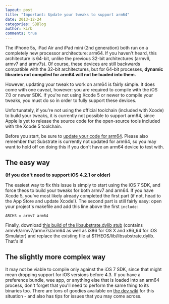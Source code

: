 ```yaml
---
layout: post
title: "Important: Update your tweaks to support arm64"
date: 2013-12-24
categories: SBBlog
author: kirb
comments: true
---
```


The iPhone 5s, iPad Air and iPad mini (2nd generation) both run on a completely new processor architecture: arm64. If you haven't heard, this architecture is 64-bit, unlike the previous 32-bit architectures (armv6, armv7 and armv7s). Of course, these devices are still backwards compatible with the 32-bit architectures, but for 64-bit processes, **dynamic libraries not compiled for arm64 will not be loaded into them.**

However, updating your tweak to work on arm64 is fairly simple. It does come with one caveat, however: you are required to compile with the iOS 7.0 or newer SDK. If you're not using Xcode 5 or newer to compile your tweaks, you must do so in order to fully support these devices. 

Unfortunately, if you're not using the official toolchain (included with Xcode) to build your tweaks, it is currently not possible to support arm64, since Apple is yet to release the source code for the open-source tools included with the Xcode 5 toolchain.

Before you start, be sure to [update your code for arm64](https://developer.apple.com/library/ios/documentation/General/Conceptual/CocoaTouch64BitGuide/ConvertingYourAppto64-Bit/ConvertingYourAppto64-Bit.html). Please also remember that Substrate is currently not updated for arm64, so you may want to hold off on doing this if you don't have an arm64 device to test with.

## The easy way
<strong style="font-size: 1.05em;">(If you don't need to support iOS 4.2.1 or older)</strong>

The easiest way to fix this issue is simply to start using the iOS 7 SDK, and force theos to build your tweaks for both armv7 and arm64. If you have Xcode 5, you've most likely already completed the first part (if not, head to the App Store and update Xcode!). The second part is still fairly easy: open your project's makefile and add this line above the first `include`:

``` make
ARCHS = armv7 arm64
```

Finally, download [this build of the libsubstrate.dylib stub](http://cdn.hbang.ws/dl/libsubstrate_arm64.dylib) (contains armv6/armv7/armv7s/arm64 as well as i386 for OS X and x86_64 for iOS Simulator) and replace the existing file at $THEOS/lib/libsubstrate.dylib. That's it!

## The slightly more complex way
It may not be viable to compile only against the iOS 7 SDK, since that might mean dropping support for iOS versions before 4.3.  If you have a preference bundle, wee app, or anything else that is loaded into an arm64 process, don't forget that you'll need to perform the same thing to its binaries too. There are tons of goodies available on [the dev wiki](http://iphonedevwiki.net/index.php/Updating_extensions_for_iOS_7#Tweaks_that_do_need_iOS_4.2.1_and_below_compatibility) for this situation - and also has tips for issues that you may come across.
